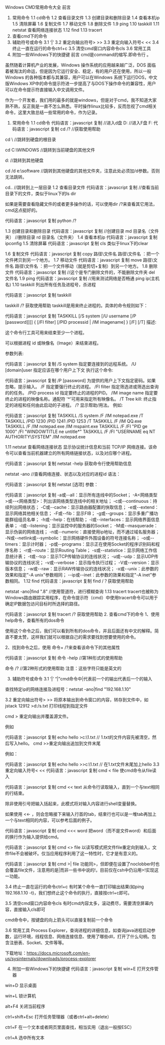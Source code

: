  

Windows CMD常用命令大全
前言
1. 常用命令 
1.1 cd命令
1.2 查看目录文件
1.3 创建目录和删除目录
1.4 查看本机ip
1.5 清除屏幕
1.6 复制文件
1.7 移动文件
1.8 删除文件
1.9 ping
1.10 taskkill
1.11 netstat 查看网络连接状态
1.12 find
1.13 tracert
2. 查看cmd下的命令
3. 辅助符号或命令
3.1 ‘|’
3.2 重定向输出符号> >>
3.3 重定向输入符号< <<
3.4 终止一直在运行的命令ctrl+c
3.5 清空cmd窗口内容命令cls
3.6 常用工具
4. 附加一些Windows下的快捷键
前言
cmd是command的缩写.即命令行 。

虽然随着计算机产业的发展，Windows 操作系统的应用越来越广泛，DOS 面临着被淘汰的命运，但是因为它运行安全、稳定，有的用户还在使用，所以一般Windows 的各种版本都与其兼容，用户可以在Windows 系统下运行DOS，中文版Windows XP中的命令提示符进一步提高了与DOS下操作命令的兼容性，用户可以在命令提示符直接输入中文调用文件。

作为一个开发者，我们用的最多的就是windows，但是对于cmd，我不知道大家熟不熟，反正我是一直不怎么熟悉。平时操作linux比较多，反而忽视了cmd相关命令，这里大致总结一些常用的命令，作为记录。

1. 常用命令
1.1 cd命令
代码语言：javascript
复制
//进入d盘
D:
//进入F盘
F:
代码语言：javascript
复制
cd /?     //获取使用帮助

cd \       //跳转到硬盘的根目录

cd C:\WINDOWS  //跳转到当前硬盘的其他文件

d:        //跳转到其他硬盘

cd /d e:\software    //跳转到其他硬盘的其他文件夹，注意此处必须加/d参数。否则无法跳转。

cd..      //跳转到上一层目录
1.2 查看目录文件
代码语言：javascript
复制
//查看当前目录下的文件，类似于linux下的ls
dir

如果是需要查看隐藏文件的或者更多操作的话，可以使用dir /?来查看其它用法，cmd这点挺好的。

代码语言：javascript
复制
python /?

1.3 创建目录和删除目录
代码语言：javascript
复制
//创建目录
md 目录名（文件夹）
//删除目录
rd 目录名（文件夹）
1.4 查看本机ip
代码语言：javascript
复制
ipconfig
1.5 清除屏幕
代码语言：javascript
复制
cls
类似于linux下的clear

1.6 复制文件
代码语言：javascript
复制
copy 路径\文件名 路径\文件名 ：把一个文件拷贝到另一个地方。 
1.7 移动文件
代码语言：javascript
复制
move 路径\文件名 路径\文件名 ：把一个文件移动（就是剪切+复制）到另一个地方。 
1.8 删除文件
代码语言：javascript
复制
//这个是专门删除文件的，不能删除文件夹
del 文件名
1.9 ping
代码语言：javascript
复制
//用来测试网络是否畅通
ping ip(主机名)
1.10 taskkill
列出所有任务及进程号，杀进程

代码语言：javascript
复制
taskkill

taskkill /?  获取使用帮助
taskkill是用来终止进程的。具体的命令规则如下：

代码语言：javascript
复制
TASKKILL [/S system [/U username [/P [password]]]]
{ 
    [/FI filter] [/PID processid | /IM imagename] } [/F] [/T]
描述:

这个命令行工具可用来结束至少一个进程。

可以根据进程 id 或映像名（Image）来结束进程。

参数列表:

代码语言：javascript
复制
/S system 指定要连接到的远程系统。
/U [domain\]user 指定应该在哪个用户上下文
执行这个命令:

代码语言：javascript
复制
/P [password] 为提供的用户上下文指定密码。如果忽略，提示输入。
/F 指定要强行终止的进程。
/FI filter 指定筛选进或筛选出查询的的任务。
/PID process id 指定要终止的进程的PID。
/IM image name 指定要终止的进程的映像名称。通配符 '*'可用来指定所有映像名。
/T Tree kill: 终止指定的进程和任何由此启动的子进程。
/? 显示帮助/用法。
例如:

代码语言：javascript
复制
TASKKILL /S system /F /IM notepad.exe /T
TASKKILL /PID 1230 /PID 1241 /PID 1253 /T
TASKKILL /F /IM QQ.exe
TASKKILL /F /IM notepad.exe /IM mspaint.exe
TASKKILL /F /FI "PID ge 1000" /FI "WINDOWTITLE ne untitle*"
TASKKILL /F /FI "USERNAME eq NT AUTHORITY\SYSTEM" /IM notepad.exe

1.11 netstat 查看网络连接状态
显示协议统计信息和当前 TCP/IP 网络连接。该命令可以查看当前机器建立的所有网络链接状态，以及对应哪个进程。

代码语言：javascript
复制
netstat -help 获取命令行使用帮助信息

netstat -ano  //查看网络连接、状态以及对应的进程id
语法：

代码语言：javascript
复制
netstat [选项]
参数：

代码语言：javascript
复制
-a或--all：显示所有连线中的Socket；
-A<网络类型>或--<网络类型>：列出该网络类型连线中的相关地址；
-c或--continuous：持续列出网络状态；
-C或--cache：显示路由器配置的快取信息；
-e或--extend：显示网络其他相关信息；
-F或--fib：显示FIB；
-g或--groups：显示多重广播功能群组组员名单；
-h或--help：在线帮助；
-i或--interfaces：显示网络界面信息表单；
-l或--listening：显示监控中的服务器的Socket；
-M或--masquerade：显示伪装的网络连线；
-n或--numeric：直接使用ip地址，而不通过域名服务器；
-N或--netlink或--symbolic：显示网络硬件外围设备的符号连接名称；
-o或--timers：显示计时器；
-p或--programs：显示正在使用Socket的程序识别码和程序名称；
-r或--route：显示Routing Table；
-s或--statistice：显示网络工作信息统计表；
-t或--tcp：显示TCP传输协议的连线状况；
-u或--udp：显示UDP传输协议的连线状况；
-v或--verbose：显示指令执行过程；
-V或--version：显示版本信息；
-w或--raw：显示RAW传输协议的连线状况；
-x或--unix：此参数的效果和指定"-A unix"参数相同；
--ip或--inet：此参数的效果和指定"-A inet"参数相同。
1.12 find
代码语言：javascript
复制
find /？获取使用帮助

netstat -ano|find ".8"   //使用管道符，进行模糊查询
1.13 tracert
tracert也被称为Windows路由跟踪实用程序，在命令提示符（cmd）中使用tracert命令可以用于确定IP数据包访问目标时所选择的路径。

代码语言：javascript
复制
  tracert /? 获取使用帮助
2. 查看cmd下的命令
1、使用help命令，查看所有的dos命令

使用这个命令之后，我们可以看到所有的dos命令，并且后面还有中文的解释。简直不要太赞，这样我们就可以根据自己的需求要找到想要使用的命令。

2、找到命令之后，使用 命令+ /?来查看该命令下的其他属性

代码语言：javascript
复制
命令 -help    //第1种形式的使用帮助

命令  /?       //第2种形式的使用帮助
注意：这些字符只能是英文的

3. 辅助符号或命令
3.1 ‘|’
“|”cmd命令中|代表前一个的输出代表后一个的输入

查找特定ip的网络连接及进程号：netstat -ano|find "192.168.1.10"

3.2 重定向输出符号> >>
将原本输出到命令窗口的内容，转存到文件中，如jstack 12912 >d:/s.txt 打印线程到指定文件

cmd > 重定向输出并覆盖源文件。

例如

代码语言：javascript
复制
 echo hello >c:\1.txt  // 1.txt的文件内容先被清空，然后写入hello。
cmd >>重定向输出追加到文件末尾

例如：

代码语言：javascript
复制
 echo hello >>c:\1.txt  // 在1.txt文件末尾加上hello
3.3 重定向输入符号< <<
代码语言：javascript
复制
cmd < file
使cmd命令从file读入

代码语言：javascript
复制
 cmd << text
从命令行读取输入，直到一个与text相同的行结束。

除非使用引号把输入括起来，此模式将对输入内容进行shell变量替换。

如果使用 <<- ，则会忽略接下来输入行首的tab，结束行也可以是一堆tab再加上一个与text相同的内容，可以参考后面的例子。

代码语言：javascript
复制
cmd <<< word
把word（而不是文件word）和后面的换行作为输入提供给cmd。

代码语言：javascript
复制
  cmd <> file
以读写模式把文件file重定向到输入，文件file不会被破坏。仅当应用程序利用了这一特性时，它才是有意义的。

代码语言：javascript
复制
 cmd >| file
功能同>，但即便在设置了noclobber时也会覆盖file文件，注意用的是|而非一些书中说的!，目前仅在csh中仍沿用>!实现这一功能。

3.4 终止一直在运行的命令ctrl+c
有时某个命令一直打印输出结果(如ping 192.168.1.10 -t)，我们想终止这个命令的执行，直接按ctrl+c即可。

3.5 清空cmd窗口内容命令cls
有时cmd内容太多，滚动费尽，需要清空屏幕内容，直接输入cls即可

cmd命令中，按键盘的向上箭头可以直接复制前一个命令

3.6 常用工具
Process Explorer，查询进程的详细信息，如查询java进程启动参数，运行环境，线程信息、网络连接信息、使用了哪些dll，打开了什么句柄。包含注册表、Socket、文件等等。

下载地址：https://docs.microsoft.com/en-us/sysinternals/downloads/process-explorer

4. 附加一些Windows下的快捷键
代码语言：javascript
复制
win+E                 打开文件管器

win+D                 显示桌面

win+L                 锁计算机

alt+F4                 关闭当前程序

ctrl+shift+Esc    打开任务管理器（或者ctrl+alt+delete）

ctrl+F                  在一个文本或者网页里面查找，相当实用（退出一般按ESC）

ctrl+A                  选中所有文本
